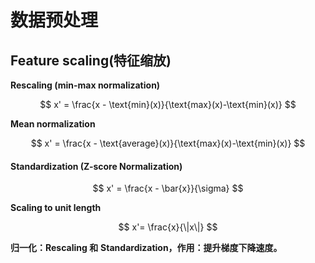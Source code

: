 # 数据预处理

## Feature scaling\(特征缩放\)

 **Rescaling \(min-max normalization\)**

$$
x' = \frac{x - \text{min}(x)}{\text{max}(x)-\text{min}(x)}
$$

 **Mean normalization**

$$
x' = \frac{x - \text{average}(x)}{\text{max}(x)-\text{min}(x)}
$$

#### Standardization \(Z-score Normalization\)

$$
x' = \frac{x - \bar{x}}{\sigma}
$$

 **Scaling to unit length**

$$
x'= \frac{x}{\|x\|}
$$

**归一化：Rescaling 和**  **Standardization，作用：提升梯度下降速度。**

